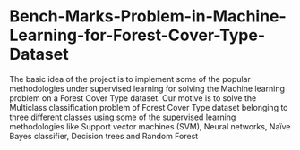 # Bench-Marks-Problem-in-Machine-Learning-for-Forest-Cover-Type-Dataset
The basic idea of the project is to implement some of the popular methodologies under supervised learning for solving the Machine learning problem on a Forest Cover Type dataset. Our motive is to solve the Multiclass classification problem of Forest Cover Type  dataset belonging to three different classes  using some of the supervised learning methodologies like Support vector machines (SVM), Neural networks, Naïve Bayes classifier, Decision trees and Random Forest

